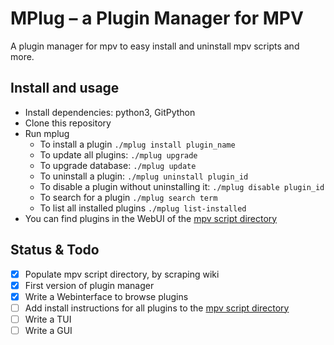 MPlug – a Plugin Manager for MPV
================================

A plugin manager for mpv to easy install and uninstall mpv scripts and more.

Install and usage
-----------------
- Install dependencies: python3, GitPython
- Clone this repository
- Run mplug
	- To install a plugin `./mplug install plugin_name`
	- To update all plugins: `./mplug upgrade`
	- To upgrade database: `./mplug update`
	- To uninstall a plugin: `./mplug uninstall plugin_id`
	- To disable a plugin without uninstalling it: `./mplug disable plugin_id`
	- To search for a plugin `./mplug search term`
	- To list all installed plugins `./mplug list-installed`
- You can find plugins in the WebUI of the [mpv script directory](https://nudin.github.io/mpv-script-directory/)

Status & Todo
-------------
- [X] Populate mpv script directory, by scraping wiki
- [X] First version of plugin manager
- [X] Write a Webinterface to browse plugins
- [ ] Add install instructions for all plugins to the [mpv script directory](https://github.com/Nudin/mpv-script-directory)
- [ ] Write a TUI
- [ ] Write a GUI
